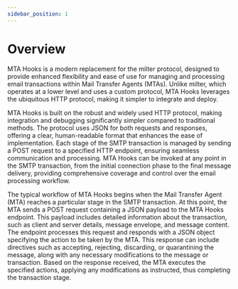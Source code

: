 ```yaml
---
sidebar_position: 1
---
```


# Overview

MTA Hooks is a modern replacement for the milter protocol, designed to provide enhanced flexibility and ease of use for managing and processing email transactions within Mail Transfer Agents (MTAs). Unlike milter, which operates at a lower level and uses a custom protocol, MTA Hooks leverages the ubiquitous HTTP protocol, making it simpler to integrate and deploy.

MTA Hooks is built on the robust and widely used HTTP protocol, making integration and debugging significantly simpler compared to traditional methods. The protocol uses JSON for both requests and responses, offering a clear, human-readable format that enhances the ease of implementation. Each stage of the SMTP transaction is managed by sending a POST request to a specified HTTP endpoint, ensuring seamless communication and processing. MTA Hooks can be invoked at any point in the SMTP transaction, from the initial connection phase to the final message delivery, providing comprehensive coverage and control over the email processing workflow.

The typical workflow of MTA Hooks begins when the Mail Transfer Agent (MTA) reaches a particular stage in the SMTP transaction. At this point, the MTA sends a POST request containing a JSON payload to the MTA Hooks endpoint. This payload includes detailed information about the transaction, such as client and server details, message envelope, and message content. The endpoint processes this request and responds with a JSON object specifying the action to be taken by the MTA. This response can include directives such as accepting, rejecting, discarding, or quarantining the message, along with any necessary modifications to the message or transaction. Based on the response received, the MTA executes the specified actions, applying any modifications as instructed, thus completing the transaction stage.

